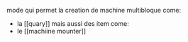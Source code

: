 mode qui permet la creation de machine multibloque come:
- la [[quary]]
mais aussi des item come:
- le [[machiine mounter]]